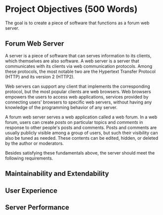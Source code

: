 # Project Objectives (500 Words)

<!-- What are the key goals of the project? -->

The goal is to create a piece of software that functions as a forum web server.

## Forum Web Server

A server is a piece of software that can serves information to its clients,
which themselves are also software.
A web server is a server that communicates with its clients via web
communication protocols.
Among these protocols,
the most notable two are the Hypertext Transfer Protocol (HTTP) and its version
2 (HTTP2).

Web servers can support any client that implements the corresponding protocol,
but the most popular clients are web browsers.
Web browsers empowers the users to access web applications,
services provided by connecting users' browsers to specific web servers,
without having any knowledge of the programming behavior of any server.

A forum web server serves a web application called a web forum.
In a web forum,
users can create *posts* on particular topics and *comments* in response to
other people's posts and comments.
Posts and comments are usually publicly visible among a group of users,
but such their visibility can also be tuned as needed.
These contents can be edited, hidden, or deleted by the author or moderators.

Besides satisfying these fundamentals above,
the server should meet the following requirements.

## Maintainability and Extendability

## User Experience

## Server Performance
